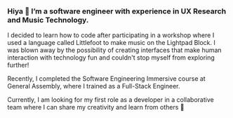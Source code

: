 ### Hiya 👋 I’m a software engineer with experience in UX Research and Music Technology.

I decided to learn how to code after participating in a workshop where I used a language called Littlefoot to make music on the Lightpad Block. I was blown away by the possibility of creating interfaces that make human interaction with technology fun and couldn't stop myself from exploring further!

Recently, I completed the Software Engineering Immersive course at General Assembly, where I trained as a Full-Stack Engineer. 

Currently, I am looking for my first role as a developer in a collaborative team where I can share my creativity and learn from others 🙌
